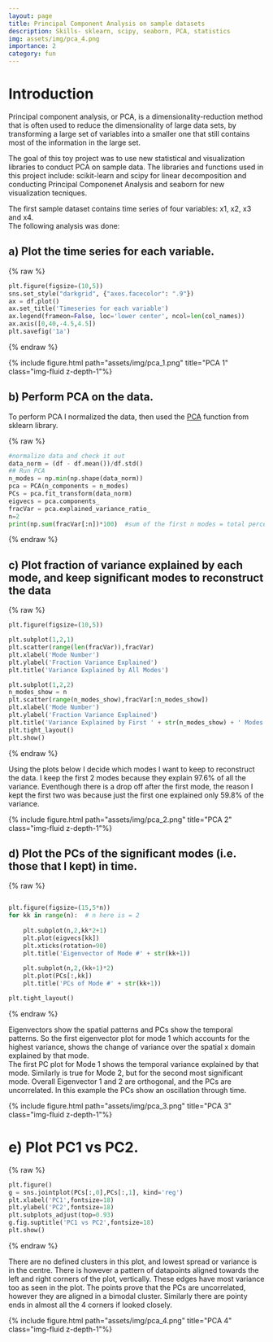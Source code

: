 ```yaml
---
layout: page
title: Principal Component Analysis on sample datasets
description: Skills- sklearn, scipy, seaborn, PCA, statistics
img: assets/img/pca_4.png
importance: 2
category: fun
---
```



# Introduction 
Principal component analysis, or PCA, is a dimensionality-reduction method that is often used to reduce the dimensionality of large data sets, by transforming a large set of variables into a smaller one that still contains most of the information in the large set.

The goal of this toy project was to use new statistical and visualization libraries to conduct PCA on sample data. The libraries and functions used in this project include: scikit-learn and scipy for linear decomposition and conducting Principal Componenet Analysis and seaborn for new visualization tecniques. 

The first sample dataset contains time series of four variables: x1, x2, x3 and x4.
<br>
The following analysis was done:

## a) Plot the time series for each variable.
{% raw %}
```python
plt.figure(figsize=(10,5))
sns.set_style("darkgrid", {"axes.facecolor": ".9"})
ax = df.plot()
ax.set_title('Timeseries for each variable')
ax.legend(frameon=False, loc='lower center', ncol=len(col_names))
ax.axis([0,40,-4.5,4.5])
plt.savefig('1a')
```
{% endraw %}

<div class="row">
    <div class="col-sm">
        {% include figure.html path="assets/img/pca_1.png" title="PCA 1" class="img-fluid z-depth-1"%}
    </div>
</div>


## b) Perform PCA on the data.
To perform PCA I normalized the data, then used the [PCA](https://scikit-learn.org/stable/modules/generated/sklearn.decomposition.PCA.html) function from sklearn library. 


{% raw %}
```python
#normalize data and check it out
data_norm = (df - df.mean())/df.std()
## Run PCA
n_modes = np.min(np.shape(data_norm))
pca = PCA(n_components = n_modes)
PCs = pca.fit_transform(data_norm)
eigvecs = pca.components_
fracVar = pca.explained_variance_ratio_
n=2
print(np.sum(fracVar[:n])*100)  #sum of the first n modes = total percent variance explained by the first n eigen vectors
```
{% endraw %}

## c) Plot fraction of variance explained by each mode, and keep significant modes to reconstruct the data

{% raw %}
```python
plt.figure(figsize=(10,5))

plt.subplot(1,2,1)
plt.scatter(range(len(fracVar)),fracVar)
plt.xlabel('Mode Number')
plt.ylabel('Fraction Variance Explained')
plt.title('Variance Explained by All Modes')

plt.subplot(1,2,2)
n_modes_show = n
plt.scatter(range(n_modes_show),fracVar[:n_modes_show])
plt.xlabel('Mode Number')
plt.ylabel('Fraction Variance Explained')
plt.title('Variance Explained by First ' + str(n_modes_show) + ' Modes')
plt.tight_layout()
plt.show()
```
{% endraw %}

Using the plots below I decide which modes I want to keep to reconstruct the data. I keep the first 2 modes because they explain 97.6% of all the variance. Eventhough there is a drop off after the first mode, the reason I kept the first two was because just the first one explained only 59.8% of the variance.

<div class="row">
    <div class="col-sm">
        {% include figure.html path="assets/img/pca_2.png" title="PCA 2" class="img-fluid z-depth-1"%}
    </div>
</div>


## d) Plot the PCs of the significant modes (i.e. those that I kept) in time. 


{% raw %}
```python

plt.figure(figsize=(15,5*n))
for kk in range(n):  # n here is = 2
    
    plt.subplot(n,2,kk*2+1)
    plt.plot(eigvecs[kk])
    plt.xticks(rotation=90)
    plt.title('Eigenvector of Mode #' + str(kk+1))
    
    plt.subplot(n,2,(kk+1)*2)
    plt.plot(PCs[:,kk])
    plt.title('PCs of Mode #' + str(kk+1))

plt.tight_layout()
```
{% endraw %}

Eigenvectors show the spatial patterns and PCs show the temporal patterns. So the first eigenvector plot for mode 1 which accounts for the highest variance, shows the change of variance over the spatial x domain explained by that mode. <br> 
The first PC plot for Mode 1 shows the temporal variance explained by that mode. Similarly is true for Mode 2, but for the second most significant mode. Overall Eigenvector 1 and 2 are orthogonal, and the PCs are uncorrelated. In this example the PCs show an oscillation through time.

<div class="row">
    <div class="col-sm">
        {% include figure.html path="assets/img/pca_3.png" title="PCA 3" class="img-fluid z-depth-1"%}
    </div>
</div>

# e) Plot PC1 vs PC2. 
{% raw %}
```python
plt.figure()
g = sns.jointplot(PCs[:,0],PCs[:,1], kind='reg')
plt.xlabel('PC1',fontsize=18)
plt.ylabel('PC2',fontsize=18)
plt.subplots_adjust(top=0.93)
g.fig.suptitle('PC1 vs PC2',fontsize=18)
plt.show()
```
{% endraw %}

There are no defined clusters in this plot, and lowest spread or variance is in the centre. There is however a pattern of datapoints aligned towards the left and right corners of the plot, vertically. These edges have most variance too as seen in the plot. The points prove that the PCs are uncorrelated, however they are aligned in a bimodal cluster. Similarly there are pointy ends in almost all the 4 corners if looked closely.

<div class="row">
    <div class="col-sm">
        {% include figure.html path="assets/img/pca_4.png" title="PCA 4" class="img-fluid z-depth-1"%}
    </div>
</div>
